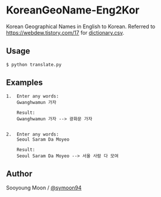 # KoreanGeoName-Eng2Kor

Korean Geographical Names in English to Korean.
Referred to https://webdew.tistory.com/17 for
[dictionary.csv](https://github.com/symoon94/KoreanGeoName-Eng2Kor/blob/master/dictionary.csv).

## Usage

    $ python translate.py

## Examples

    1.  Enter any words:
        Gwanghwamun 가자

        Result:
        Gwanghwamun 가자 --> 광화문 가자


    2.  Enter any words:
        Seoul Saram Da Moyeo

        Result:
        Seoul Saram Da Moyeo --> 서울 사람 다 모여


## Author

Sooyoung Moon / [@symoon94](https://www.facebook.com/msy0128)